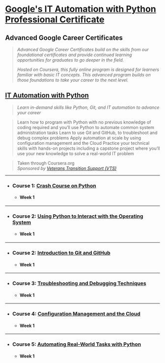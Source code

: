 # [Google's IT Automation with Python Professional Certificate](https://grow.google/certificates/it-support/#)
## Advanced Google Career Certificates

> *Advanced Google Career Certificates build on the skills from our foundational certificates and provide continued learning opportunities for graduates to go deeper in the field.*
>
> *Hosted on Coursera, this fully online program is designed for learners familiar with basic IT concepts. This advanced program builds on those foundations to take your career to the next level.*


## [IT Automation with Python](https://www.coursera.org/programs/vts-learning-program-nvi2e/professional-certificates/google-it-automation)

> *Learn in-demand skills like Python, Git, and IT automation to advance your career*


> Learn how to program with Python with no previous knowledge of coding required and you’ll use Python to automate common system administration tasks
> Learn to use Git and GitHub, to troubleshoot and debug complex problems
> Apply automation at scale by using configuration management and the Cloud
> Practice your technical skills with hands-on projects including a capstone project where you’ll use your new knowledge to solve a real-world IT problem


> Taken through Coursera.org  
> *Sponsored by [Veterans Transition Support (VTS)](https://veteranstransitionsupport.org/)*  

***  

- ### **Course 1:** [Crash Course on Python](https://www.coursera.org/programs/vts-learning-program-nvi2e/learn/python-crash-course?specialization=google-it-automation)

  - #### Week 1

***

- ### **Course 2:** [Using Python to Interact with the Operating System](https://www.coursera.org/programs/vts-learning-program-nvi2e/learn/python-operating-system?specialization=google-it-automation)

  - #### Week 1

***
 
- ### **Course 2:** [Introduction to Git and GitHub](https://www.coursera.org/programs/vts-learning-program-nvi2e/learn/introduction-git-github?specialization=google-it-automation)

  - #### Week 1

***

- ### **Course 3:** [Troubleshooting and Debugging Techniques](https://www.coursera.org/programs/vts-learning-program-nvi2e/learn/troubleshooting-debugging-techniques?specialization=google-it-automation)
  
  - #### Week 1
 
***

- ### **Course 4:** [Configuration Management and the Cloud](https://www.coursera.org/programs/vts-learning-program-nvi2e/learn/configuration-management-cloud?specialization=google-it-automation)

  - #### Week 1

***
 
- ### **Course 5:** [Automating Real-World Tasks with Python](https://www.coursera.org/programs/vts-learning-program-nvi2e/learn/automating-real-world-tasks-python?specialization=google-it-automation)

  - #### Week 1
 
